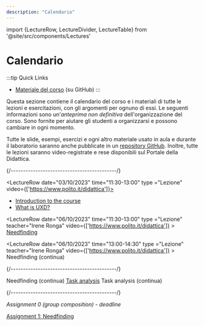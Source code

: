 ```yaml
---
description: "Calendario" 
---
```


import {LectureRow, LectureDivider, LectureTable} from '@site/src/components/Lectures'


# Calendario

:::tip Quick Links
* [Materiale del corso](https://github.com/polito-uxd-2023/materiale) (su GitHub)
:::

Questa sezione contiene il calendario del corso e i materiali di tutte le lezioni e esercitazioni, con gli argomenti per ognuno di essi. Le seguenti informazioni sono un'*anteprima non definitiva* dell'organizzazione del corso. Sono fornite per aiutare gli studenti a organizzarsi e possono cambiare in ogni momento.

Tutte le slide, esempi, esercizi e ogni altro materiale usato in aula e durante il laboratorio saranno anche pubblicate in un [repository GitHub](https://github.com/polito-uxd-2023/materiale). Inoltre, tutte le lezioni saranno video-registrate e rese disponibili sul Portale della Didattica.

<LectureTable defaultTeacher="Alberto Monge Roffarello" defaultType="Lecture" showMaterial={false} language='IT'>

<LectureDivider topic='Settimana 1'/>{/*-------------------------------------------*/}

<LectureRow
    date="03/10/2023" time="11:30-13:00" type ="Lezione"
    video={['https://www.polito.it/didattica']}>
    <ul>
    <li><a href="https://polito-uxd-2023.github.io/materiale/slides/00-intro.pdf">Introduction to the course</a></li>
    <li><a href="https://polito-uxd-2023.github.io/materiale/slides/01-whatisUXD.pdf">What is UXD?</a></li>
    </ul>
</LectureRow>

<LectureRow 
    date="06/10/2023" time="11:30-13:00" type ="Lezione" teacher="Irene Ronga"
    video={['https://www.polito.it/didattica']}
    >
    <a href="https://polito-uxd-2023.github.io/materiale/slides/02-needfinding.pdf">Needfinding</a>
</LectureRow>

<LectureRow
    date="06/10/2023" time="13:00-14:30" type ="Lezione" teacher="Irene Ronga"
    video={['https://www.polito.it/didattica']}
    >
    Needfinding (continua)
</LectureRow>

<LectureDivider topic='Settimana 2'/>{/*-------------------------------------------*/}

<LectureRow 
    date="10/10/2023" time="11:30-13:00" type ="Lezione" teacher="Irene Ronga"
    >
    Needfinding (continua)
</LectureRow>
<LectureRow 
    date="13/10/2023" time="11:30-13:00" type ="Lezione"
    >
    <a href="https://polito-uxd-2023.github.io/materials/slides/03-tasks.pdf">Task analysis</a>
</LectureRow>
<LectureRow 
    date="13/10/2023" time="11:30-13:00" type ="Esercitazione"
    >
    Task analysis (continua)
</LectureRow>

<LectureDivider topic='Settimana 2'/>{/*-------------------------------------------*/}

<LectureRow variant='success'
    date="16/10/2023" time="EOD" type="" teacher=""
    >
    <em>Assignment 0 (group composition) - deadline</em>
</LectureRow>

<LectureRow 
    date="17/10/2023" time="11:30-13:00" type ="Laboratorio"
    >
    <a href="https://polito-uxd-2023.github.io/materials/assignments/A1-needfinding.pdf">Assignment 1: Needfinding</a>
</LectureRow>


</LectureTable>


